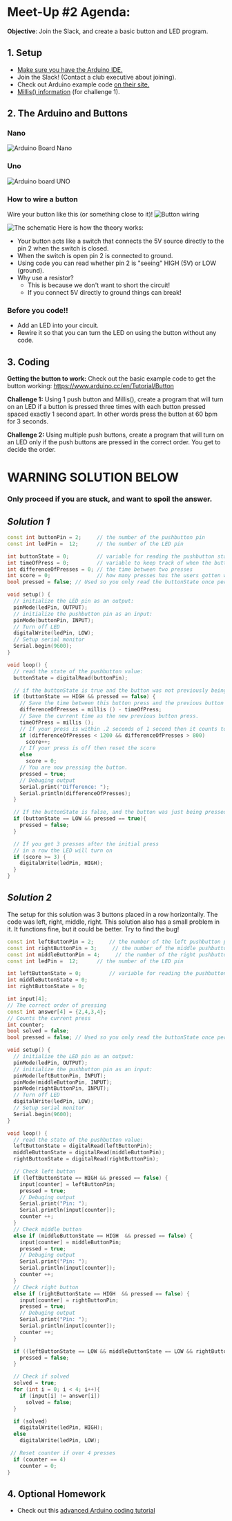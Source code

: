 # Meet-Up #2 Agenda:

**Objective**: Join the Slack, and create a basic button and LED program.

## 1. Setup
* [Make sure you have the Arduino IDE.](https://www.arduino.cc/en/Main/Software)
* Join the Slack! (Contact a club executive about joining).
* Check out Arduino example code [on their site.](https://www.arduino.cc/en/Tutorial/BuiltInExamples)
* [Millis() information](https://www.arduino.cc/reference/en/language/functions/time/millis/) (for challenge 1).

## 2. The Arduino and Buttons
### Nano
![Arduino Board Nano](http://www.circuitstoday.com/wp-content/uploads/2018/02/Arduino-Nano-Pinout.jpg)
### Uno
![Arduino board UNO](http://www.robocircuits.com/wp-content/uploads/2018/02/042014_1355_ArduinoGett1.png)

### How to wire a button
Wire your button like this (or something close to it)!
![Button wiring](https://www.arduino.cc/en/uploads/Tutorial/button.png )

![The schematic](https://www.arduino.cc/en/uploads/Tutorial/button_schem.png)
Here is how the theory works:
- Your button acts like a switch that connects the 5V source directly to the pin 2 when the switch is closed.
- When the switch is open pin 2 is connected to ground.
- Using code you can read whether pin 2 is "seeing" HIGH (5V) or LOW (ground).
- Why use a resistor?
  - This is because we don't want to short the circuit!
  - If you connect 5V directly to ground things can break!

### Before you code!!
- Add an LED into your circuit.
- Rewire it so that you can turn the LED on using the button without any code.

## 3. Coding
**Getting the button to work:**
Check out the basic example code to get the button working: https://www.arduino.cc/en/Tutorial/Button

**Challenge 1:**
Using 1 push button and Millis(), create a program that will turn on an LED if a button is pressed three times with each button pressed spaced exactly 1 second apart. In other words press the button at 60 bpm for 3 seconds.

**Challenge 2:**
Using multiple push buttons, create a program that will turn on an LED only if the push buttons are pressed in the correct order. You get to decide the order.

# **WARNING** SOLUTION BELOW
### Only proceed if you are stuck, and want to spoil the answer.

## *Solution 1*

```c++
const int buttonPin = 2;     // the number of the pushbutton pin
const int ledPin =  12;      // the number of the LED pin

int buttonState = 0;         // variable for reading the pushbutton status
int timeOfPress = 0;         // variable to keep track of when the button was pressed.
int differenceOfPresses = 0; // the time between two presses
int score = 0;               // how many presses has the users gotten with 1 second in a row.
bool pressed = false; // Used so you only read the buttonState once per push

void setup() {
  // initialize the LED pin as an output:
  pinMode(ledPin, OUTPUT);
  // initialize the pushbutton pin as an input:
  pinMode(buttonPin, INPUT);
  // Turn off LED
  digitalWrite(ledPin, LOW);
  // Setup serial monitor
  Serial.begin(9600);
}

void loop() {
  // read the state of the pushbutton value:
  buttonState = digitalRead(buttonPin);

  // if the buttonState is true and the button was not previously being pressed.
  if (buttonState == HIGH && pressed == false) {
    // Save the time between this button press and the previous button press.
    differenceOfPresses = millis () - timeOfPress;
    // Save the current time as the new previous button press.
    timeOfPress = millis ();
    // If your press is within .2 seconds of 1 second then it counts towards your score.
    if (differenceOfPresses < 1200 && differenceOfPresses > 800)
      score++;
    // If your press is off then reset the score
    else
      score = 0;
    // You are now pressing the button.
    pressed = true;
    // Debuging output
    Serial.print("Difference: ");
    Serial.println(differenceOfPresses);
  }

  // If the buttonState is false, and the button was just being pressed then that means the button is no longer being pressed.
  if (buttonState == LOW && pressed == true){
    pressed = false;
  }

  // If you get 3 presses after the initial press
  // in a row the LED will turn on
  if (score >= 3) {
    digitalWrite(ledPin, HIGH);
  }
}
```

## *Solution 2*

The setup for this solution was 3 buttons placed in a row horizontally. The code was left, right, middle, right.
This solution also has a small problem in it. It functions fine, but it could be better. Try to find the bug!
```c++
const int leftButtonPin = 2;     // the number of the left pushbutton pin
const int rightButtonPin = 3;     // the number of the middle pushbutton pin
const int middleButtonPin = 4;     // the number of the right pushbutton pin
const int ledPin =  12;      // the number of the LED pin

int leftButtonState = 0;         // variable for reading the pushbutton status
int middleButtonState = 0;
int rightButtonState = 0;

int input[4];
// The correct order of pressing
const int answer[4] = {2,4,3,4};
// Counts the current press
int counter;
bool solved = false;
bool pressed = false; // Used so you only read the buttonState once per push

void setup() {
  // initialize the LED pin as an output:
  pinMode(ledPin, OUTPUT);
  // initialize the pushbutton pin as an input:
  pinMode(leftButtonPin, INPUT);
  pinMode(middleButtonPin, INPUT);
  pinMode(rightButtonPin, INPUT);
  // Turn off LED
  digitalWrite(ledPin, LOW);
  // Setup serial monitor
  Serial.begin(9600);
}

void loop() {
  // read the state of the pushbutton value:
  leftButtonState = digitalRead(leftButtonPin);
  middleButtonState = digitalRead(middleButtonPin);
  rightButtonState = digitalRead(rightButtonPin);

  // Check left button
  if (leftButtonState == HIGH && pressed == false) {
    input[counter] = leftButtonPin;
    pressed = true;
    // Debuging output
    Serial.print("Pin: ");
    Serial.println(input[counter]);
    counter ++;
  }
  // Check middle button
  else if (middleButtonState == HIGH  && pressed == false) {
    input[counter] = middleButtonPin;
    pressed = true;
    // Debuging output
    Serial.print("Pin: ");
    Serial.println(input[counter]);
    counter ++;
  }
  // Check right button
  else if (rightButtonState == HIGH  && pressed == false) {
    input[counter] = rightButtonPin;
    pressed = true;
    // Debuging output
    Serial.print("Pin: ");
    Serial.println(input[counter]);
    counter ++;
  }

  if ((leftButtonState == LOW && middleButtonState == LOW && rightButtonState == LOW)&& pressed == true){
    pressed = false;
  }

  // Check if solved
  solved = true;
  for (int i = 0; i < 4; i++){
    if (input[i] != answer[i])
      solved = false;
  }

  if (solved)
    digitalWrite(ledPin, HIGH);
  else
    digitalWrite(ledPin, LOW);

 // Reset counter if over 4 presses
  if (counter == 4)
    counter = 0;
}
```

## 4. Optional Homework
* Check out this [advanced Arduino coding tutorial](https://www.youtube.com/watch?v=ZARTUnVUYT0&list=PLwnMi_b_qu7sfMQcoN8u7fiYEr1-vZYn_&index=9)
